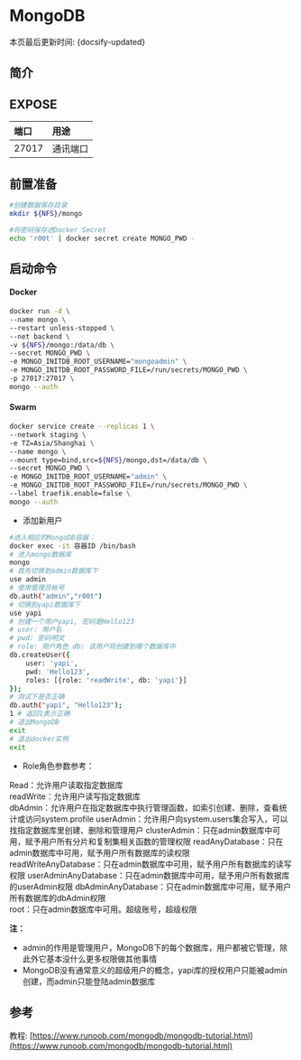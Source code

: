 # MongoDB

本页最后更新时间: {docsify-updated}

## 简介



## EXPOSE

| 端口 | 用途 |
| :--- | :--- |
| 27017 | 通讯端口 |

## 前置准备

```bash
#创建数据保存目录
mkdir ${NFS}/mongo

#将密码保存进Docker Secret
echo 'r00t' | docker secret create MONGO_PWD -
```

## 启动命令

<!-- tabs:start -->
#### **Docker**
```bash
docker run -d \
--name mongo \
--restart unless-stopped \
--net backend \
-v ${NFS}/mongo:/data/db \
--secret MONGO_PWD \
-e MONGO_INITDB_ROOT_USERNAME="mongoadmin" \
-e MONGO_INITDB_ROOT_PASSWORD_FILE=/run/secrets/MONGO_PWD \
-p 27017:27017 \
mongo --auth
```


#### **Swarm**
```bash
docker service create --replicas 1 \
--network staging \
-e TZ=Asia/Shanghai \
--name mongo \
--mount type=bind,src=${NFS}/mongo,dst=/data/db \
--secret MONGO_PWD \
-e MONGO_INITDB_ROOT_USERNAME="admin" \
-e MONGO_INITDB_ROOT_PASSWORD_FILE=/run/secrets/MONGO_PWD \
--label traefik.enable=false \
mongo --auth
```

<!-- tabs:end -->

* 添加新用户

```bash
#进入相应的MongoDB容器：
docker exec -it 容器ID /bin/bash
# 进入mongo数据库
mongo
# 首先切换到admin数据库下
use admin
# 使用管理员帐号
db.auth("admin","r00t")
# 切换到yapi数据库下
use yapi
# 创建一个用户yapi, 密码是Hello123
# user: 用户名 
# pwd: 密码明文 
# role: 用户角色 db: 该用户将创建到哪个数据库中
db.createUser({
    user: 'yapi',
    pwd: 'Hello123',
    roles: [{role: 'readWrite', db: 'yapi'}]
});
# 测试下是否正确
db.auth("yapi", "Hello123");
1 # 返回1表示正确
# 退出MongoDB
exit
# 退出docker实例
exit
```

* Role角色参数参考：

Read：允许用户读取指定数据库   
readWrite：允许用户读写指定数据库   
dbAdmin：允许用户在指定数据库中执行管理函数，如索引创建、删除，查看统计或访问system.profile userAdmin：允许用户向system.users集合写入，可以找指定数据库里创建、删除和管理用户 clusterAdmin：只在admin数据库中可用，赋予用户所有分片和复制集相关函数的管理权限 readAnyDatabase：只在admin数据库中可用，赋予用户所有数据库的读权限   
readWriteAnyDatabase：只在admin数据库中可用，赋予用户所有数据库的读写权限 userAdminAnyDatabase：只在admin数据库中可用，赋予用户所有数据库的userAdmin权限 dbAdminAnyDatabase：只在admin数据库中可用，赋予用户所有数据库的dbAdmin权限   
root：只在admin数据库中可用。超级账号，超级权限 

**注：**

* admin的作用是管理用户，MongoDB下的每个数据库，用户都被它管理，除此外它基本没什么更多权限做其他事情
* MongoDB没有通常意义的超级用户的概念，yapi库的授权用户只能被admin创建，而admin只能登陆admin数据库

##  参考

教程: [https://www.runoob.com/mongodb/mongodb-tutorial.html](https://www.runoob.com/mongodb/mongodb-tutorial.html)

